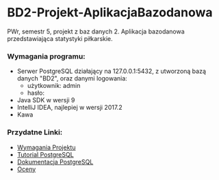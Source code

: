 # BD2-Projekt-AplikacjaBazodanowa
PWr, semestr 5, projekt z baz danych 2. Aplikacja bazodanowa przedstawiająca statystyki piłkarskie.

### Wymagania programu:
* Serwer PostgreSQL działający na 127.0.0.1:5432, z utworzoną bazą danych "BD2", oraz danymi logowania:
    * użytkownik: admin
    * hasło:
* Java SDK w wersji 9
* IntelliJ IDEA, najlepiej w wersji 2017.2
* Kawa

### Przydatne Linki: 
* [Wymagania Projektu](http://pawel.gluchowski.staff.iiar.pwr.edu.pl/?page_id=1465)
* [Tutorial PostgreSQL](https://www.tutorialspoint.com/postgresql/index.htm)
* [Dokumentacja PostgreSQL](https://www.postgresql.org/docs/current/static/index.html)
* [Oceny](http://staff.iiar.pwr.wroc.pl/pawel.gluchowski/wp-content/uploads/oceny/BD.pdf)
